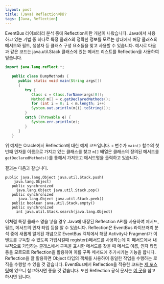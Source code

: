 ```yaml
---
layout: post
title: (Java) Reflection이란?
tags: [Java, Reflection]
---
```


EventBus 라이브러리 분석 중에 Reflection이란 개념이 나왔습니다. Java에서 사용하고 있는 기법 중 하나로 특정 클래스의 정확한 정보를 모르는 상태에서 해당 클래스의 메서드와 필드, 생성자 등 클래스 구성 요소들을 찾고 사용할 수 있습니다. 예시로 다음과 같은 코드는 java.util.Stack 클래스에 있는 메서드 리스트를 Reflection을 사용하여 얻습니다.

```java
import java.lang.reflect.*;
 
   public class DumpMethods {
      public static void main(String args[])
      {
         try {
            Class c = Class.forName(args[0]);
            Method m[] = c.getDeclaredMethods();
            for (int i = 0; i < m.length; i++)
            System.out.println(m[i].toString());
         }
         catch (Throwable e) {
            System.err.println(e);
         }
      }
   }
```
위 예제는 Oracle에서 Reflection에 대한 예제 코드입니다. `c` 변수가 `main()` 함수의 첫번째 인자를 이름으로 가지고 있는 클래스를 찾고 `m[]` 배열은 클래스의 정의된 메서드를 `getDeclaredMethods()`를 통해서 가져오고 메서드명을 출력하고 있습니다.

결과는 다음과 같습니다.
```shell
public java.lang.Object java.util.Stack.push(
    java.lang.Object)
   public synchronized 
     java.lang.Object java.util.Stack.pop()
   public synchronized
      java.lang.Object java.util.Stack.peek()
   public boolean java.util.Stack.empty()
   public synchronized 
     int java.util.Stack.search(java.lang.Object)
```
이처럼 특정 클래스 명을 넣을 경우 Java에 내장된 Reflection API를 사용하여 메서드, 필드, 메서드의 인자 타입 등을 알 수 있습니다. 
Reflection은 EventBus 라이브러리 분석 중에 새롭게 알게된 개념으로 EventBus 객체에서 해당 Activity나 Fragment가 이벤트를 구독할 수 있도록 가입시킬때 register()메서드를 사용하는데 이 메서드에서 내부적으로 가입하는 클래스에서 구독을 표시한 메서드를 찾을 때 메서드 이름, 인자 타입 등을 모르므로 Reflection을 활용하여 이를 구독 메서드에 추가시키는 기능을 합니다. 
Reflection을 잘 활용하면 Object 타입의 객체를 사용하여 동일한 작업을 수행하는 로직을 수행할 수 있을 것 같습니다. EventBus에서 Reflection을 적용한 코드는 [제 포스팅](https://hyeokjaechoi.github.io/2018/09/04/About-Event-Bus-Library-2.html)에 있으니 참고하시면 좋을 것 같습니다. 또한 Reflection 공식 문서는 [이 곳](https://www.oracle.com/technetwork/articles/java/javareflection-1536171.html)을 참고하시면 됩니다.